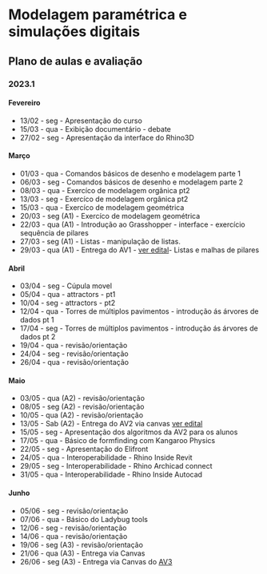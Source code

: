 # Modelagem paramétrica e simulações digitais

## Plano de aulas e avaliação
### 2023.1

#### Fevereiro

* 13/02 - seg - Apresentação do curso
* 15/03 - qua - Exibição documentário - debate
* 27/02 - seg - Apresentação da interface do Rhino3D


#### Março

* 01/03 - qua - Comandos básicos de desenho e modelagem parte 1
* 06/03 - seg - Comandos básicos de desenho e modelagem parte 2
* 08/03 - qua - Exercíco de modelagem orgânica pt2
* 13/03 - seg - Exercíco de modelagem orgânica pt2
* 15/03 - qua - Exercíco de modelagem geométrica
* 20/03 - seg (A1) - Exercíco de modelagem geométrica
* 22/03 - qua (A1) - Introdução ao Grasshopper - interface - exercício sequência de pilares
* 27/03 - seg (A1) - Listas - manipulação de listas. 
* 29/03 - qua (A1) - Entrega do AV1 - [ver edital](av1_edital_mpsd.md)- Listas e malhas de pilares

  

#### Abril

* 03/04 - seg - Cúpula movel
* 05/04 - qua - attractors - pt1
* 10/04 - seg - attractors - pt2
* 12/04 - qua - Torres de múltiplos pavimentos - introdução ás árvores de dados pt 1
* 17/04 - seg - Torres de múltiplos pavimentos - introdução ás árvores de dados pt 2
* 19/04 - qua - revisão/orientação
* 24/04 - seg - revisão/orientação
* 26/04 - qua - revisão/orientação


#### Maio

* 03/05 - qua (A2) - revisão/orientação
* 08/05 - seg (A2) - revisão/orientação
* 10/05 - qua (A2) - revisão/orientação
* 13/05 - Sab (A2) - Entrega do AV2 via canvas [ver edital](av2_edital_mpsd.md)
* 15/05 - seg - Apresentação dos algoritmos da AV2 para os alunos
* 17/05 - qua - Básico de formfinding com Kangaroo Physics
* 22/05 - seg - Apresentação do Elifront
* 24/05 - qua - Interoperabilidade - Rhino Inside Revit
* 29/05 - seg - Interoperabilidade - Rhino Archicad connect
* 31/05 - qua - Interoperabilidade - Rhino Inside Autocad 
#### Junho


* 05/06 - seg - revisão/orientação
* 07/06 - qua - Básico do Ladybug tools
* 12/06 - seg - revisão/orientação
* 14/06 - qua - revisão/orientação
* 19/06 - seg (A3) - revisão/orientação
* 21/06 - qua (A3) - Entrega via Canvas
* 26/06 - seg (A3) - Entrega via Canvas do [AV3](av3_edital_mpsd.md)
